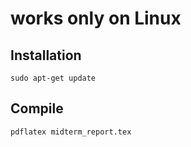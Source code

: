 # works only on Linux

## Installation
```
sudo apt-get update
```

## Compile
```
pdflatex midterm_report.tex
```

